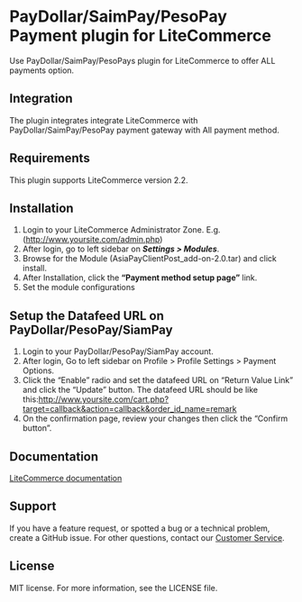# PayDollar/SaimPay/PesoPay Payment plugin for LiteCommerce
Use PayDollar/SaimPay/PesoPays plugin for LiteCommerce to offer ALL payments option.

## Integration
The plugin integrates integrate LiteCommerce with PayDollar/SaimPay/PesoPay payment gateway with All payment method.

## Requirements
This plugin supports LiteCommerce version 2.2.

## Installation
1.	Login to your LiteCommerce Administrator Zone. E.g. (http://www.yoursite.com/admin.php)
2.	After login, go to left sidebar  on ***Settings > Modules***.
3.	Browse for the Module (AsiaPayClientPost_add-on-2.0.tar) and click install.
4.	After Installation, click the **“Payment method setup page”** link.
5.	Set the module configurations

## Setup the Datafeed URL on PayDollar/PesoPay/SiamPay
 1. Login to your PayDollar/PesoPay/SiamPay account.
 2. After login, Go to left sidebar on Profile > Profile Settings > Payment Options.
 3. Click the “Enable” radio and set the datafeed URL on “Return Value Link” and click the “Update” button. The datafeed URL should be like this:http://www.yoursite.com/cart.php?target=callback&action=callback&order_id_name=remark
 4. On the confirmation page, review your changes then click the “Confirm button”.

 ## Documentation
[LiteCommerce documentation]()

## Support
If you have a feature request, or spotted a bug or a technical problem, create a GitHub issue. For other questions, contact our [Customer Service](https://www.paydollar.com/en/contactus.html).

## License
MIT license. For more information, see the LICENSE file.
